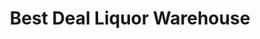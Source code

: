 ---
title: "Best Deal Liquor Warehouse"
url: /oceanside/best-deal-liquor-warehouse/
shop: Spirituosen
---